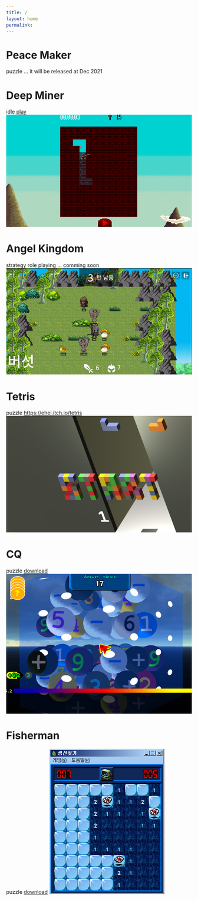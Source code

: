 ```yaml
---
title: /
layout: home
permalink: 
---
```


# Peace Maker
puzzle
... it will be released at Dec 2021


# Deep Miner
idle
[play](download/2021/dm/index.html)
![screenshot](download/2021/dm/shot0.png)


# Angel Kingdom
strategy role playing
... comming soon
[![Angel Kingdom](download/2021/ak/shot0.png)](https://youtu.be/aYHHPsBORus)


# Tetris
puzzle
https://ehei.itch.io/tetris
![screenshot](download/2020/shot0.png)


# CQ
puzzle
[download](download/2006/setup_CQ_Beta.zip)
[![CQ](download/2006/shot0.png)](https://www.youtube.com/watch?v=opPunG7QWHo&t=5s)


# Fisherman
puzzle
[download](download/2005/fisherman.zip)
![screenshot](download/2005/shot0.png)